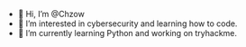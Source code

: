 - 👋 Hi, I’m @Chzow
- 👀 I’m interested in cybersecurity and learning how to code.
- 🌱 I’m currently learning Python and working on tryhackme.


<!---
Chzow/Chzow is a ✨ special ✨ repository because its `README.md` (this file) appears on your GitHub profile.
You can click the Preview link to take a look at your changes.
--->
